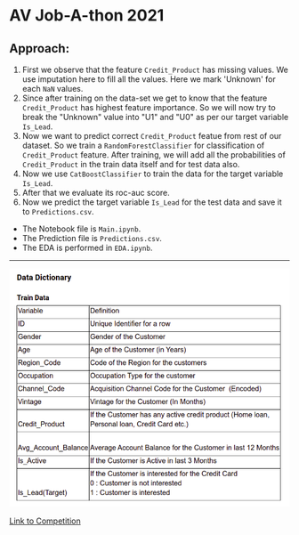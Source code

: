 # AV Job-A-thon 2021

## Approach:
1. First we observe that the feature `Credit_Product` has missing values. We use imputation here to fill all the values. Here we mark 'Unknown' for each `NaN` values.
2. Since after training on the data-set we get to know that the feature `Credit_Product` has highest feature importance. So we will now try to break the "Unknown" value into "U1" and "U0" as per our target variable `Is_Lead`.
4. Now we want to predict correct `Credit_Product` featue from rest of our dataset. So we train a `RandomForestClassifier` for classification of `Credit_Product` feature. After training, we will add all the probabilities of `Credit_Product` in the train data itself and for test data also.
5. Now we use `CatBoostClassifier` to train the data for the target variable `Is_Lead`.
6. After that we evaluate its roc-auc score.
7. Now we predict the target variable `Is_Lead` for the test data and save it to `Predictions.csv`.

- The Notebook file is `Main.ipynb`.
- The Prediction file is `Predictions.csv`.
- The EDA is performed in `EDA.ipynb`.
- - - - -
![Data image](data_dictionary.png)

[Link to Competition](https://datahack.analyticsvidhya.com/contest/job-a-thon-2/?utm_source=datahack&utm_medium=Navbar&utm_campaign=Jobathon#LeaderBoard)
